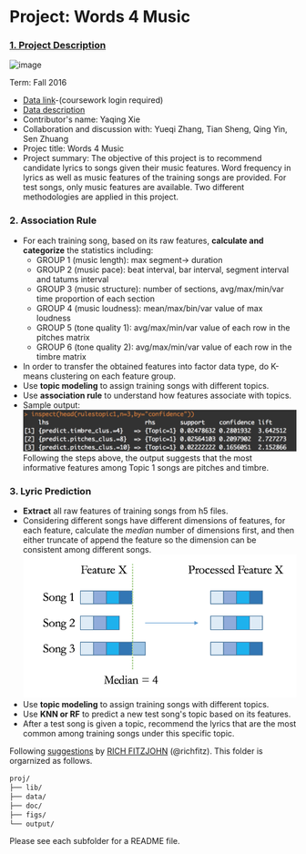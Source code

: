 # Project: Words 4 Music

### [1. Project Description](doc/project4_desc.md)

![image](http://cdn.newsapi.com.au/image/v1/f7131c018870330120dbe4b73bb7695c?width=650)

Term: Fall 2016

+ [Data link](https://courseworks2.columbia.edu/courses/11849/files/folder/Project_Files?preview=763391)-(coursework login required)
+ [Data description](doc/readme.html)
+ Contributor's name: Yaqing Xie
+ Collaboration and discussion with: Yueqi Zhang, Tian Sheng, Qing Yin, Sen Zhuang
+ Projec title: Words 4 Music
+ Project summary: The objective of this project is to recommend candidate lyrics to songs given their music features. Word frequency in lyrics as well as music features of the training songs are provided. For test songs, only music features are available. Two different methodologies are applied in this project.

### 2. Association Rule
* For each training song, based on its raw features, **calculate and categorize** the statistics including:
  + GROUP 1 (music length): max segment-> duration
  + GROUP 2 (music pace): beat interval, bar interval, segment interval and tatums interval
  + GROUP 3 (music structure): number of sections, avg/max/min/var time proportion of each section
  + GROUP 4 (music loudness): mean/max/bin/var value of max loudness
  + GROUP 5 (tone quality 1): avg/max/min/var value of each row in the pitches matrix
  + GROUP 6 (tone quality 2): avg/max/min/var value of each row in the timbre matrix
* In order to transfer the obtained features into factor data type, do K-means clustering on each feature group.
* Use **topic modeling** to assign training songs with different topics.
* Use **association rule** to understand how features associate with topics.
* Sample output:
  ![screenshot](figs/association_rule_sample.png)
  Following the steps above, the output suggests that the most informative features among Topic 1 songs are pitches and timbre.

### 3. Lyric Prediction
* **Extract** all raw features of training songs from h5 files. 
* Considering different songs have different dimensions of features, for each feature, calculate the *median* number of dimensions first, and then either truncate of append the feature so the dimension can be consistent among different songs.
  ![screenshot](figs/feature_processing.png)
* Use **topic modeling** to assign training songs with different topics.
* Use **KNN or RF** to predict a new test song's topic based on its features.
* After a test song is given a topic, recommend the lyrics that are the most common among training songs under this specific topic.


Following [suggestions](http://nicercode.github.io/blog/2013-04-05-projects/) by [RICH FITZJOHN](http://nicercode.github.io/about/#Team) (@richfitz). This folder is orgarnized as follows.

```
proj/
├── lib/
├── data/
├── doc/
├── figs/
└── output/
```

Please see each subfolder for a README file.
